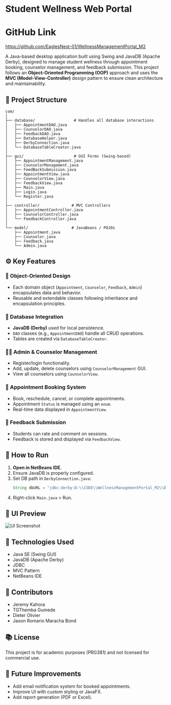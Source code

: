 # Student Wellness Web Portal

# GitHub Link
https://github.com/EaglesNest-01/WellnessManagementPortal_M2

A Java-based desktop application built using Swing and JavaDB (Apache Derby), designed to manage student wellness through appointment booking, counselor management, and feedback submission. This project follows an **Object-Oriented Programming (OOP)** approach and uses the **MVC (Model-View-Controller)** design pattern to ensure clean architecture and maintainability.

## 🧩 Project Structure

```
com/
│
├── database/                 # Handles all database interactions
│   ├── AppointmentDAO.java
│   ├── CounselorDAO.java
│   ├── FeedbackDAO.java
│   ├── DatabaseHelper.java
│   ├── DerbyConnection.java
│   └── DatabaseTableCreator.java
│
├── gui/                      # GUI Forms (Swing-based)
│   ├── AppointmentManagement.java
│   ├── CounselorManagement.java
│   ├── FeedBackSubmission.java
│   ├── AppointmentView.java
│   ├── CounselorView.java
│   ├── FeedbackView.java
│   ├── Main.java
│   ├── Login.java
│   └── Register.java
│
├── controller/              # MVC Controllers
│   ├── AppointmentController.java
│   ├── CounselorController.java
│   └── FeedbackController.java
│
└── model/                   # JavaBeans / POJOs
    ├── Appointment.java
    ├── Counselor.java
    ├── Feedback.java
    └── Admin.java
```

## ⚙️ Key Features

### 🧠 Object-Oriented Design
- Each domain object (`Appointment`, `Counselor`, `Feedback`, `Admin`) encapsulates data and behavior.
- Reusable and extendable classes following inheritance and encapsulation principles.

### 💾 Database Integration
- **JavaDB (Derby)** used for local persistence.
- `DAO` classes (e.g., `AppointmentDAO`) handle all CRUD operations.
- Tables are created via `DatabaseTableCreator`.

### 🧑‍💼 Admin & Counselor Management
- Register/login functionality.
- Add, update, delete counselors using `CounselorManagement` GUI.
- View all counselors using `CounselorView`.

### 📅 Appointment Booking System
- Book, reschedule, cancel, or complete appointments.
- Appointment `Status` is managed using an `enum`.
- Real-time data displayed in `AppointmentView`.

### 📝 Feedback Submission
- Students can rate and comment on sessions.
- Feedback is stored and displayed via `FeedbackView`.

## 🧪 How to Run

1. **Open in NetBeans IDE.**
2. Ensure JavaDB is properly configured.
3. Set DB path in `DerbyConnection.java`:
   ```java
   String dbURL = "jdbc:derby:D:\\CODE\\WellnessManagementPortal_M2\\Database\\WellnessDB;create=true";
   ```
4. Right-click `Main.java` > Run.

## 📸 UI Preview

![UI Screenshot](./images/ui_preview.png)

## 🔧 Technologies Used

- Java SE (Swing GUI)
- JavaDB (Apache Derby)
- JDBC
- MVC Pattern
- NetBeans IDE

## 👤 Contributors
- Jeremy Kahora
- TGThemba Gumede
- Dieter Olivier
- Jason Romario Maracha Bond

## 📚 License

This project is for academic purposes (PRG381) and not licensed for commercial use.

## 🚀 Future Improvements

- Add email notification system for booked appointments.
- Improve UI with custom styling or JavaFX.
- Add report generation (PDF or Excel).


